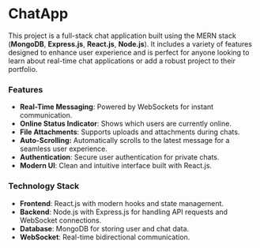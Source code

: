 # ChatApp
This project is a full-stack chat application built using the MERN stack (**MongoDB**, **Express.js**, **React.js**, **Node.js**). It includes a variety of features designed to enhance user experience and is perfect for anyone looking to learn about real-time chat applications or add a robust project to their portfolio.

### Features
- **Real-Time Messaging**: Powered by WebSockets for instant communication.
- **Online Status Indicator**: Shows which users are currently online.
- **File Attachments**: Supports uploads and attachments during chats.
- **Auto-Scrolling:** Automatically scrolls to the latest message for a seamless user experience.
- **Authentication**: Secure user authentication for private chats.
- **Modern UI**: Clean and intuitive interface built with React.js.

### Technology Stack
- **Frontend**: React.js with modern hooks and state management.
- **Backend**: Node.js with Express.js for handling API requests and WebSocket connections.
- **Database**: MongoDB for storing user and chat data.
- **WebSocket**: Real-time bidirectional communication.
